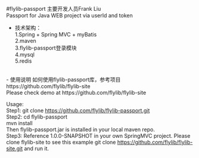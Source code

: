 #flylib-passport
主要开发人员Frank Liu <br/>
Passport for Java WEB project via userId and token

- 技术架构： <br/>
1.Spring + Spring MVC + myBatis <br/>
2.maven <br/>
3.flylib-passport登录模块 <br/>
4.mysql <br/>
5.redis <br/>
<br/>
- 使用说明
如何使用flylib-passport库，参考项目https://github.com/flylib/flylib-site  <br/>
Please check demo at https://github.com/flylib/flylib-site <br/>

Usage: <br/>
Step1: git clone https://github.com/flylib/flylib-passport.git   <br/>
Step2: cd flylib-passport   <br/>
   mvn install    <br/>
Then flylib-passport.jar is installed in your local maven repo.  <br/>
Step3: Reference 1.0.0-SNAPSHOT in your own SpringMVC project. Please clone flylib-site to see this example
git clone https://github.com/flylib/flylib-site.git    and run it. <br/>
